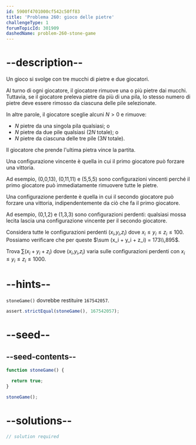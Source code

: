 ```yaml
---
id: 5900f4701000cf542c50ff83
title: 'Problema 260: gioco delle pietre'
challengeType: 1
forumTopicId: 301909
dashedName: problem-260-stone-game
---
```


# --description--

Un gioco si svolge con tre mucchi di pietre e due giocatori.

Al turno di ogni giocatore, il giocatore rimuove una o più pietre dai mucchi. Tuttavia, se il giocatore preleva pietre da più di una pila, lo stesso numero di pietre deve essere rimosso da ciascuna delle pile selezionate.

In altre parole, il giocatore sceglie alcuni $N > 0$ e rimuove:

- $N$ pietre da una singola pila qualsiasi; o
- $N$ pietre da due pile qualsiasi ($2N$ totale); o
- $N$ pietre da ciascuna delle tre pile ($3N$ totale).

Il giocatore che prende l'ultima pietra vince la partita.

Una configurazione vincente è quella in cui il primo giocatore può forzare una vittoria.

Ad esempio, (0,0,13), (0,11,11) e (5,5,5) sono configurazioni vincenti perché il primo giocatore può immediatamente rimuovere tutte le pietre.

Una configurazione perdente è quella in cui il secondo giocatore può forzare una vittoria, indipendentemente da ciò che fa il primo giocatore.

Ad esempio, (0,1,2) e (1,3,3) sono configurazioni perdenti: qualsiasi mossa lecita lascia una configurazione vincente per il secondo giocatore.

Considera tutte le configurazioni perdenti ($x_i$,$y_i$,$z_i$) dove $x_i ≤ y_i ≤ z_i ≤ 100$. Possiamo verificare che per queste $\sum (x_i + y_i + z_i) = 173\\,895$.

Trova $\sum (x_i + y_i + z_i)$ dove ($x_i$,$y_i$,$z_i$) varia sulle configurazioni perdenti con $x_i ≤ y_i ≤ z_i ≤ 1000$.

# --hints--

`stoneGame()` dovrebbe restituire `167542057`.

```js
assert.strictEqual(stoneGame(), 167542057);
```

# --seed--

## --seed-contents--

```js
function stoneGame() {

  return true;
}

stoneGame();
```

# --solutions--

```js
// solution required
```

